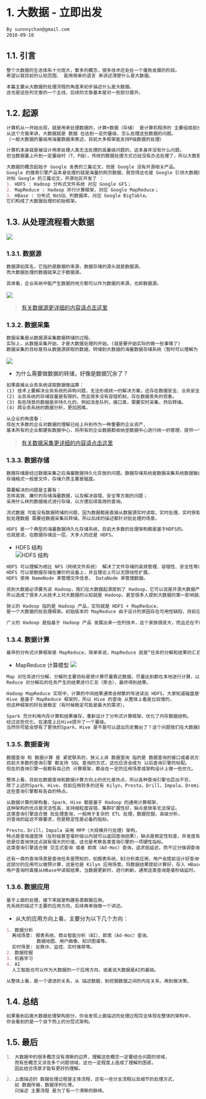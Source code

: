 # 1. 大数据 - 立即出发
```md
By sunnnychan@gmail.com
2018-09-10
```
## 1.1. 引言
```md
整个大数据的生态体系十分庞大，繁多的概念，很多技术还处在一个蓬勃发展的阶段。
希望以我目前的认知范围、 能用简单的语言 来讲述清楚什么是大数据。

本篇主要从大数据的处理流程的角度来初步描述什么是大数据。
这也是这些列文章的一个主线，后续的文章基本是对一些部分展开。
```

## 1.2. 起源
```md
计算机从一开始出现，就是用来处理数据的，计算+数据（存储） 是计算机程序的 主要组成部分。
从这个方面来讲，大数据就是 数据 在达到一定的量级，怎么处理这些数据的问题。
（一般大数据的量级用海量数据来表述，目前大多框架能支持P级数据的处理）

计算机本身就是被设计用来处理人类无法处理的高量级问题的，这本身并没有什么问题，
但当数据量上升到一定量级时（T、P级），传统的数据处理方式已经没有办法处理了，所以大数据的处理需要自成一套体系。

大数据的概念起始于 Google 发表的三篇论文，但是 Google 没有开源相关产品。
Google 的搜索引擎产品本身处理的就是海量的网页数据，我觉得这也是 Google 引领大数据行业的一个原因（有技术的积累）。
对标 Google 的三篇论文，开源社区开发了 ：
1. HDFS : Hadoop 分布式文件系统 对应 Google GFS；
2. MapReduce : Hadoop 并行计算框架，对应 Google MapReduce；
3. HBase : 分布式 NoSQL 列数据库，对应 Google BigTable。
它们构成了大数据处理的初始框架。
```

## 1.3. 从处理流程看大数据
![](pic/bigdata-process-workflow.png)

### 1.3.1. 数据源
```md
数据源如其名，它指的是数据的来源，数据存储的源头就是数据源。
而大数据处理的数据就来之于数据源。

具体看，企业系统中能产生数据的地方都可以作为数据的来源，也即数据源。
```
![](pic/datasource.png)

> [有关数据源更详细的内容请点击这里](bigdata-datasource.md)

### 1.3.2. 数据采集
```md
数据采集是从数据源采集数据转储的过程。
实际上，从数据采集开始，才是大数据处理的开始。(就是要开始实际的做一些事情了)
数据采集的目标是将从数据源获取的数据，转储到大数据的海量数据存储系统（暂时可以理解为 HDFS）。
```
![](pic/datacollect.png)

* 为什么需要做数据的转储，好像是数据冗余了？
```md
如果直接从业务系统读取数据做运算：
(1) 技术上要解决业务系统的异构问题，无法形成统一的解决方案，还存在数据安全、业务安全等问题。
(2) 业务系统的存储容量是有限的，而且很多没有容错机制，存在数据丢失的现象。
(3) 有些场景的数据是非持久化的，例如消息队列，接口类，需要实时采集，然后转储。
(4) 跨业务系统的数据分析，更加困难。
```
```md
从企业的角度看：
现在大多数的企业对数据的理解已经上升到作为一种重要的企业资产，
基本所有的企业都建有数据中心，将所有的企业数据都收纳至数据中心进行统一的管理，提供一个统一的数据出口。
```
> [有关数据采集更详细的内容请点击这里](bigdata-collection.md)

### 1.3.3. 数据存储
```md
数据存储是经过数据采集之后海量数据持久化存放的问题。数据存储系统是数据采集系统数据输出的目的地。
存储格式一般是文件，存储介质主要是磁盘。

需要解决的问题是主要有：
怎样高效、廉价的存储海量数据，以及解决容错、安全等方面的问题；
采用什么样的数据格式进行存储，以方便后续高效的查询。

流式数据 可能没有数据转储的问题，因为数据都是直接从数据源实时读取，实时处理，实时获取结果。
批处理数据 需要经数据采集后转储，所以后续的描述都针对批处理的场景。

HDFS 是一个典型的海量数据持久化存储系统，目前大多数的处理架构都是基于HDFS的。
也就是说，在数据存储这一层，大多人的还是 HDFS。
```
* HDFS 结构  
![HDFS 结构](pic/hdfs-arch.png)
```md
HDFS 可以理解为相比 NFS（网络文件系统） 解决了文件存储的高效管理、容错性、安全性等问题，
HDFS 可以使数据存储在廉价的设备上，并且理论上可以无限线性扩展。
HDFS 使用 NameNode 来管理文件信息， DataNode 来管理数据。
```

```md
说到大数据必须要先说 Hadoop，我们在大数据起源提到了 Hadoop，它可以说是开源大数据产品的起步，
所以造成了很多人从技术上对大数据的认知就是 Hadoop，甚至很多人提到大数据的第一影响就是 Hadoop。

狭义的 Hadoop 指的是 Hadoop 产品，实际就是 HDFS + MapReduce，
是一个大数据的批处理框架。初始版本的 MapReduce 由于设计的原因存在可用性缺陷，目前应升级到 YARN。

广义的 Hadoop 是指基于 Hadoop 产品 发展出来一些列技术，这个家族很庞大，而且还在不断发展。
```
### 1.3.4. 数据计算
```md
最早的分布式计算框架是 MapReduce，简单来说，MapReduce 就是“任务的分解和结果的汇总”。
```
* MapReduce 计算模型
![](pic/MapReduce-flow.png)
```md
Map 对任务进行分解，分解的主要目标是使计算尽量靠近数据，尽量达到都在本地进行计算，以减少数据传输，节省带宽。
Reduce 对分解后的任务产生的结果进行汇总（聚合），最终得到结果。

Hadoop MapReduce 实现中，计算的中间结果通常会频繁的写进读出 HDFS，大家知道磁盘是很慢的，
Hive 是基于 MapReduce 框架的，所以 Hive 的查询 从整体上看是比较慢的，
但这种框架的好处是稳定（有时候稳定可能是最大的需求）。

Spark 充分利用内存计算和结果缓存，重新设计了分布式计算框架，优化了内存数据结构，
经过这些优化，在速度上比Hive提升了一个量级。
当然你可能会想有了更快的Spark，Hive 是不是可以退出历史舞台了？这个问题我们在大数据处理框架时再做说明。
```
### 1.3.5. 数据查询
```md
数据查询 和 数据计算 是 紧密联系的，狭义上讲 数据查询 指的是 数据查询的接口或者说方式，
目前大多数的查询引擎 都支持 SQL 查询的方式，这也应该会成为 以后查询引擎的标配。
现在的查询引擎一般都有自己的 计算框架，都会在一定的应用场景或架构设计上做一些优化。

整体上看，目前在数据查询和数据计算方向上的优化是热点，所以各种查询引擎也层出不穷，
除了上述的Spark、Hive，目前应用较多的还有 Kilyn，Presto，Drill，Impala，Dremio等。
这些查询引擎都有各自的特点。

从数据计算的架构看，Spark、Hive 都是基于 Hadoop 的通用计算框架，
这种架构的优点是灵活性高，支持细粒度容错，集群扩展性好，缺点是效率无法保证。
这类查询引擎适合做 批处理查询，一般用于复杂的 ETL 处理，数据挖掘，高级分析，
对查询的延迟不做要求，但是稳定性是必备的指标。

Presto，Drill，Impala 采用 MPP（大规模并行处理）架构，
特点是查询速度快（在秒级甚至毫秒级以内就可以返回查询结果），缺点是稳定性较差，并发度有限，可扩展性不足。
但是仅查询快这点就有很大的价值，这也是考察各类查询引擎的一项硬性指标。
这类查询引擎适合做 交互式查询 或者 即席（Ad-Hoc）查询，追求低延迟，而不过分强调查询内部容错。

还有一类的查询场景是查询任务是预知的，如报表系统、BI分析类应用，用户会提前设计好查询任务。
这部分的应用可以做预计算，这是也是 Kilyn 应用场景。将数据结果提前计算好，存入 HBase，
用户查询时直接从HBase中读取结果，当数据更新时，进行刷新。通常这类查询是毫秒级延时。
```
### 1.3.6. 数据应用
```md
基于上面的处理，接下来就是构建各类数据应用。
先系统的描述下主要的应用方向，后续再单独做一个讲述。
```
* 从大的应用方向上看，主要分为以下几个方向：
```md
1. 数据分析  
  离线场景: 报表系统、商业智能分析（BI）、即席（Ad-Hoc）查询、
           数据地图、用户画像、知识图谱等。
  实时场景: 反欺诈、监控、实时推荐等。
2. 数据挖掘
3. 机器学习
4. AI
  人工智能也可以作为大数据的一个应用方向，或者说大数据是AI的基础。
```
```md
从整体上看，是一个递进的关系，从 描述数据，到挖掘数据之间的内在关系，再到做决策。
```
## 1.4. 总结
```md
如果看到后面大数据处理架构部分，你会发现上面描述的处理过程完全体现在整体的架构中，
你会看到的是一个自下而上的分层式架构。
```
## 1.5. 最后
```md
1. 大数据中的很多概念没有清晰的边界，理解这些概念一定要结合问题的领域，
   而有些概念又涉及多个问题领域，这也一定程度上造成了理解的困惑，
   因此结合场景才能有更好的理解。

2. 上面描述的 数据处理过程是主体流程，还有一些分支流程以及细节的处理方式，
   如 数据传输，数据序列化等。
   只描述 主要流程 是为了有一个清晰的脉络。
```